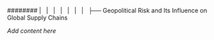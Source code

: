 ######## |   |   |   |   |   |   |   ├── Geopolitical Risk and Its Influence on Global Supply Chains

*Add content here*